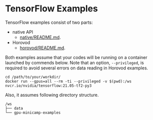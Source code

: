 # TensorFlow Examples

TensorFlow examples consist of two parts:

* native API
    - [native/README.md](native/README.md).
* Horovod
    - [horovod/README.md](horovod/README.md).

Both examples assume that your codes will be running on a container launched by commends below.
Note that an option, `--privileged`, is required to avoid several errors on data reading in Horovod examples.

```
cd /path/to/your/workdir/
docker run --gpus=all --rm -ti --privileged -v $(pwd):/ws nvcr.io/nvidia/tensorflow:21.05-tf2-py3
```

Also, it assumes following directory structure.

```
/ws
├── data
└── gpu-minicamp-examples
```

